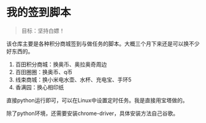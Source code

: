 # 我的签到脚本

> 目标：坚持白嫖！

该仓库主要是各种积分商城签到与做任务的脚本。大概三个月下来还是可以换不少好东西的。

1. 百田积分商城：换奥币、奥拉奥奇周边
2. 百田圈圈：换奥币、q币
3. 线束商城：换小米电水壶、水杯、充电宝、手环5
4. 香满园：换心相印纸

直接python运行即可，可以在Linux中设置定时任务。我是直接用宝塔做的。

除了python环境，还需要安装chrome-driver，具体安装方法自己谷歌。